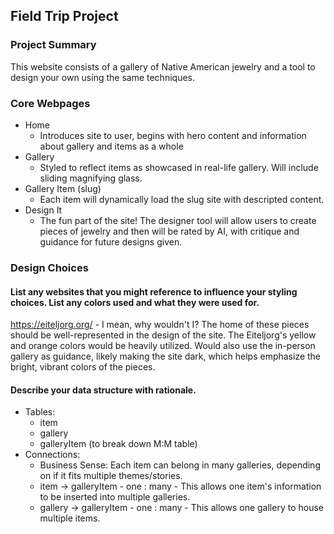 ## Field Trip Project

### Project Summary

This website consists of a gallery of Native American jewelry and a tool to design your own using the same techniques. 

### Core Webpages

- Home
  - Introduces site to user, begins with hero content and information about gallery and items as a whole
- Gallery
  - Styled to reflect items as showcased in real-life gallery. Will include sliding magnifying glass.
- Gallery Item (slug)
  - Each item will dynamically load the slug site with descripted content.
- Design It
  - The fun part of the site! The designer tool will allow users to create pieces of jewelry and then will be rated by AI, with critique and guidance for future designs given.

### Design Choices

#### List any websites that you might reference to influence your styling choices. List any colors used and what they were used for. 
https://eiteljorg.org/ - I mean, why wouldn't I? The home of these pieces should be well-represented in the design of the site. The Eiteljorg's yellow and orange colors would be heavily utilized.
Would also use the in-person gallery as guidance, likely making the site dark, which helps emphasize the bright, vibrant colors of the pieces.

#### Describe your data structure with rationale.
- Tables:
  - item
  - gallery
  - galleryItem (to break down M:M table)
- Connections:
  - Business Sense: Each item can belong in many galleries, depending on if it fits multiple themes/stories.
  - item -> galleryItem  -  one : many  -  This allows one item's information to be inserted into multiple galleries.
  - gallery -> galleryItem  -  one : many - This allows one gallery to house multiple items.

